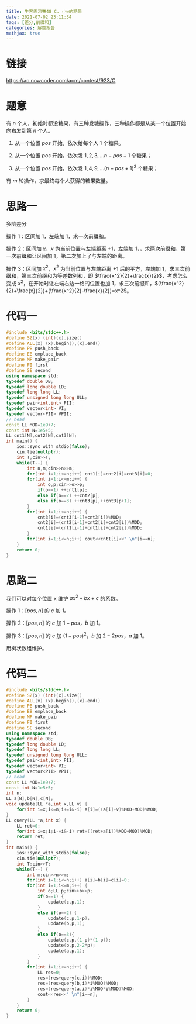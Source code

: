 ```yaml
---
title: 牛客练习赛48 C. 小w的糖果
date: 2021-07-02 23:11:34
tags: [差分,前缀和]
categories: 解题报告
mathjax: true
---
```


# 链接

<https://ac.nowcoder.com/acm/contest/923/C>

# 题意

有 $n$ 个人，初始时都没糖果，有三种发糖操作，三种操作都是从某一个位置开始向右发到第 $n$ 个人。

1. 从一个位置 $pos$ 开始，依次给每个人 $1$ 个糖果。

2. 从一个位置 $pos$ 开始，依次发 $1,2,3,...n-pos+1$ 个糖果；

3. 从一个位置 $pos$ 开始，依次发 $1,4,9,...(n-pos+1)^2$ 个糖果；

有 $m$ 轮操作，求最终每个人获得的糖果数量。

<!--more-->

# 思路一

多阶差分

操作 $1$：区间加 $1$，左端加 $1$，求一次前缀和。

操作 $2$：区间加 $x$，$x$ 为当前位置与左端距离 $+1$，左端加 $1$，，求两次前缀和，第一次前缀和让区间加 $1$，第二次加上了与左端的距离。

操作 $3$：区间加 $x^2$，$x^2$ 为当前位置与左端距离 $+1$ 后的平方，左端加 $1$，求三次前缀和，第三次前缀和为等差数列和，即 $\frac{x^2}{2}+\frac{x}{2}$，考虑怎么变成 $x^2$，在开始时让左端右边一格的位置也加 $1$，求三次前缀和，$(\frac{x^2}{2}+\frac{x}{2})+(\frac{x^2}{2}-\frac{x}{2})=x^2$。

# 代码一

```cpp
#include <bits/stdc++.h>
#define SZ(x) (int)(x).size()
#define ALL(x) (x).begin(),(x).end()
#define PB push_back
#define EB emplace_back
#define MP make_pair
#define FI first
#define SE second
using namespace std;
typedef double DB;
typedef long double LD;
typedef long long LL;
typedef unsigned long long ULL;
typedef pair<int,int> PII;
typedef vector<int> VI;
typedef vector<PII> VPII;
// head
const LL MOD=1e9+7;
const int N=1e5+5;
LL cnt1[N],cnt2[N],cnt3[N];
int main() {
    ios::sync_with_stdio(false);
    cin.tie(nullptr);
    int T;cin>>T;
    while(T--) {
        int n,m;cin>>n>>m;
        for(int i=1;i<=n;i++) cnt1[i]=cnt2[i]=cnt3[i]=0;
        for(int i=1;i<=m;i++) {
            int o,p;cin>>o>>p;
            if(o==1) ++cnt1[p];
            else if(o==2) ++cnt2[p];
            else if(o==3) ++cnt3[p],++cnt3[p+1];
        }
        for(int i=1;i<=n;i++) {
            cnt3[i]=(cnt3[i-1]+cnt3[i])%MOD;
            cnt2[i]=(cnt2[i-1]+cnt2[i]+cnt3[i])%MOD;
            cnt1[i]=(cnt1[i-1]+cnt1[i]+cnt2[i])%MOD;
        }
        for(int i=1;i<=n;i++) cout<<cnt1[i]<<" \n"[i==n];
    }
    return 0;
}
```

# 思路二

我们可以对每个位置 x 维护 $ax^2+bx+c$ 的系数。

操作 1：$[pos,n]$ 的 $c$ 加 $1$。

操作 2：$[pos,n]$ 的 $c$ 加 $1-pos$，$b$ 加 $1$。

操作 3：$[pos,n]$ 的 $c$ 加 $(1-pos)^2$，$b$ 加 $2-2pos$，$a$ 加 $1$。

用树状数组维护。

# 代码二

```cpp
#include <bits/stdc++.h>
#define SZ(x) (int)(x).size()
#define ALL(x) (x).begin(),(x).end()
#define PB push_back
#define EB emplace_back
#define MP make_pair
#define FI first
#define SE second
using namespace std;
typedef double DB;
typedef long double LD;
typedef long long LL;
typedef unsigned long long ULL;
typedef pair<int,int> PII;
typedef vector<int> VI;
typedef vector<PII> VPII;
// head
const LL MOD=1e9+7;
const int N=1e5+5;
int n;
LL a[N],b[N],c[N];
void update(LL *a,int x,LL v) {
    for(int i=x;i<=n;i+=i&-i) a[i]=((a[i]+v)%MOD+MOD)%MOD;
}
LL query(LL *a,int x) {
    LL ret=0;
    for(int i=x;i;i-=i&-i) ret=((ret+a[i])%MOD+MOD)%MOD;
    return ret;
}
int main() {
    ios::sync_with_stdio(false);
    cin.tie(nullptr);
    int T;cin>>T;
    while(T--) {
        int m;cin>>n>>m;
        for(int i=1;i<=n;i++) a[i]=b[i]=c[i]=0;
        for(int i=1;i<=m;i++) {
            int o;LL p;cin>>o>>p;
            if(o==1) {
                update(c,p,1);
            }
            else if(o==2) {
                update(c,p,1-p);
                update(b,p,1);
            }
            else if(o==3){
                update(c,p,(1-p)*(1-p));
                update(b,p,2-2*p);
                update(a,p,1);
            }
        }
        for(int i=1;i<=n;i++) {
            LL res=0;
            res=(res+query(c,i))%MOD;
            res=(res+query(b,i)*i%MOD)%MOD;
            res=(res+query(a,i)*i%MOD*i%MOD)%MOD;
            cout<<res<<" \n"[i==n];
        }
    }
    return 0;
}
```